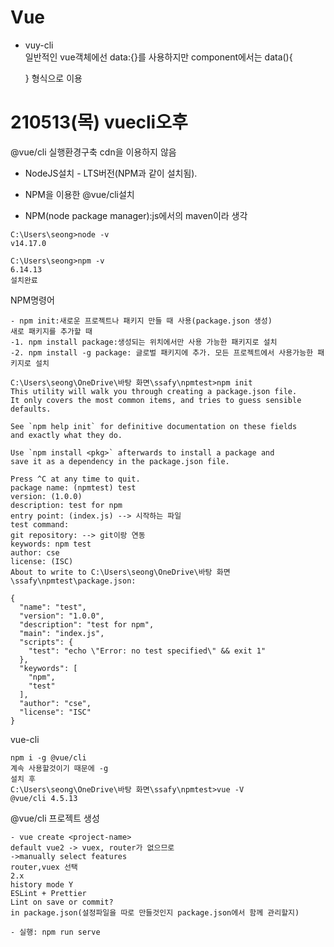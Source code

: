 # Vue

- vuy-cli  
   일반적인 vue객체에선 data:{}를 사용하지만 component에서는 data(){

  }
  형식으로 이용

# 210513(목) vuecli오후

@vue/cli 실행환경구축
cdn을 이용하지 않음

- NodeJS설치 - LTS버전(NPM과 같이 설치됨).
- NPM을 이용한 @vue/cli설치

- NPM(node package manager):js에서의 maven이라 생각

```
C:\Users\seong>node -v
v14.17.0

C:\Users\seong>npm -v
6.14.13
설치완료
```

NPM명령어

```
- npm init:새로운 프로젝트나 패키지 만들 때 사용(package.json 생성)
새로 패키지를 추가할 때
-1. npm install package:생성되는 위치에서만 사용 가능한 패키지로 설치
-2. npm install -g package: 글로벌 패키지에 추가. 모든 프로젝트에서 사용가능한 패키지로 설치
```

```
C:\Users\seong\OneDrive\바탕 화면\ssafy\npmtest>npm init
This utility will walk you through creating a package.json file.
It only covers the most common items, and tries to guess sensible defaults.

See `npm help init` for definitive documentation on these fields
and exactly what they do.

Use `npm install <pkg>` afterwards to install a package and
save it as a dependency in the package.json file.

Press ^C at any time to quit.
package name: (npmtest) test
version: (1.0.0)
description: test for npm
entry point: (index.js) --> 시작하는 파일
test command:
git repository: --> git이랑 연동
keywords: npm test
author: cse
license: (ISC)
About to write to C:\Users\seong\OneDrive\바탕 화면\ssafy\npmtest\package.json:

{
  "name": "test",
  "version": "1.0.0",
  "description": "test for npm",
  "main": "index.js",
  "scripts": {
    "test": "echo \"Error: no test specified\" && exit 1"
  },
  "keywords": [
    "npm",
    "test"
  ],
  "author": "cse",
  "license": "ISC"
}
```

vue-cli

```
npm i -g @vue/cli
계속 사용할것이기 때문에 -g
설치 후
C:\Users\seong\OneDrive\바탕 화면\ssafy\npmtest>vue -V
@vue/cli 4.5.13
```

@vue/cli 프로젝트 생성

```
- vue create <project-name>
default vue2 -> vuex, router가 없으므로
->manually select features
router,vuex 선택
2.x
history mode Y
ESLint + Prettier
Lint on save or commit?
in package.json(설정파일을 따로 만들것인지 package.json에서 함께 관리할지)

- 실행: npm run serve
```
